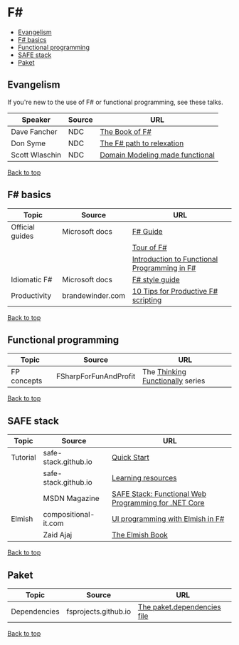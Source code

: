 # F#

[top]: #contents

- [Evangelism](#evangelism)
- [F# basics](#f-basics)
- [Functional programming](#functional-programming)
- [SAFE stack](#safe-stack)
- [Paket](#paket)

## Evangelism

If you're new to the use of F# or functional programming, see these talks.

| Speaker | Source | URL |
| --- | --- | --- |
| Dave Fancher| NDC | [The Book of F#](https://www.youtube.com/watch?v=eQzF8RrLM6s) |
| Don Syme | NDC | [The F# path to relexation](https://www.youtube.com/watch?v=yL7xBhWrdKw) |
| Scott Wlaschin | NDC | [Domain Modeling made functional](https://www.youtube.com/watch?v=Up7LcbGZFuo) |

[Back to top][top]

## F# basics

| Topic | Source | URL |
| --- | --- | --- |
| Official guides | Microsoft docs | [F# Guide](https://docs.microsoft.com/en-us/dotnet/fsharp/?view=vs-2019) |
| | | [Tour of F#](https://docs.microsoft.com/en-us/dotnet/fsharp/tour) |
| | | [Introduction to Functional Programming in F#](https://docs.microsoft.com/en-us/dotnet/fsharp/introduction-to-functional-programming/index) |
| Idiomatic F# | Microsoft docs| [F# style guide](https://docs.microsoft.com/en-us/dotnet/fsharp/style-guide/) |
| Productivity | brandewinder.com | [10 Tips for Productive F# scripting](https://brandewinder.com/2016/02/06/10-fsharp-scripting-tips/) |
[Back to top][top]

## Functional programming

| Topic | Source | URL |
| --- | --- | --- |
| FP concepts | FSharpForFunAndProfit | The [Thinking Functionally](https://fsharpforfunandprofit.com/posts/thinking-functionally-intro/) series |

[Back to top][top]

## SAFE stack

| Topic | Source | URL |
| --- | --- | --- |
| Tutorial | safe-stack.github.io | [Quick Start](https://safe-stack.github.io/docs/quickstart/) |
| | safe-stack.github.io | [Learning resources](https://safe-stack.github.io/docs/learning/) |
| | MSDN Magazine | [SAFE Stack: Functional Web Programming for .NET Core](https://docs.microsoft.com/en-us/archive/msdn-magazine/2019/october/fsharp-safe-stack-functional-web-programming-for-net-core) |
| Elmish | compositional-it.com | [UI programming with Elmish in F#](https://www.compositional-it.com/news-blog/ui-programming-with-elmish-in-f/) |
| | Zaid Ajaj | [The Elmish Book](https://zaid-ajaj.github.io/the-elmish-book/#/) |

[Back to top][top]

## Paket

| Topic | Source | URL |
| --- | --- | --- |
| Dependencies | fsprojects.github.io | [The paket.dependencies file](https://fsprojects.github.io/Paket/dependencies-file.html) |

[Back to top][top]